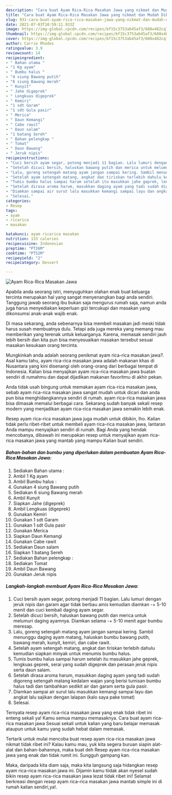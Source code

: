 ```yaml
---
description: "Cara buat Ayam Rica-Rica Masakan Jawa yang nikmat dan Mudah Dibuat"
title: "Cara buat Ayam Rica-Rica Masakan Jawa yang nikmat dan Mudah Dibuat"
slug: 931-cara-buat-ayam-rica-rica-masakan-jawa-yang-nikmat-dan-mudah-dibuat
date: 2021-07-03T10:59:11.933Z
image: https://img-global.cpcdn.com/recipes/bf15c3753ab45af3/680x482cq70/ayam-rica-rica-masakan-jawa-foto-resep-utama.jpg
thumbnail: https://img-global.cpcdn.com/recipes/bf15c3753ab45af3/680x482cq70/ayam-rica-rica-masakan-jawa-foto-resep-utama.jpg
cover: https://img-global.cpcdn.com/recipes/bf15c3753ab45af3/680x482cq70/ayam-rica-rica-masakan-jawa-foto-resep-utama.jpg
author: Carrie Rhodes
ratingvalue: 3.9
reviewcount: 14
recipeingredient:
- " Bahan utama "
- "1 Kg ayam"
- " Bumbu halus "
- "4 siung Bawang putih"
- "6 siung Bawang merah"
- " Kunyit"
- " Jahe digeprek"
- " Lengkuas digeprek"
- " Kemiri"
- "1 sdt Garam"
- "1 sdt Gula pasir"
- " Merica"
- " Daun Kemangi"
- " Cabe rawit"
- " Daun salam"
- "1 batang Sereh"
- " Bahan pelengkap "
- " Tomat"
- " Daun Bawang"
- " Jeruk nipis"
recipeinstructions:
- "Cuci bersih ayam segar, potong menjadi 11 bagian. Lalu lumuri dengan jeruk nipis dan garam agar tidak berbau amis kemudian diamkan -+ 5-10 menit dan cuci kembali daging ayam segar."
- "Setelah dicuci bersih, haluskan bawang putih dan merica untuk melumuri daging ayamnya. Diamkan selama -+ 5-10 menit agar bumbu meresap."
- "Lalu, goreng setengah matang ayam jangan sampai kering. Sambil menunggu daging ayam matang, haluskan bumbu bawang putih, bawang merah, kunyit, kemiri, dan cabe rawit."
- "Setelah ayam setengah matang, angkat dan tiriskan terlebih dahulu kemudian siapkan minyak untuk menumis bumbu halus."
- "Tumis bumbu halus sampai harum setelah itu masukkan jahe geprek, lengkuas geprek, serai yang sudah digeprek dan perasan jeruk nipis serta daun salam."
- "Setelah dirasa aroma harum, masukkan daging ayam yang tadi sudah digoreng setengah matang kedalam wajan yang berisi tumisan bumbu halus tadi dan tambahkan sedikit air dan garam serta gula pasir."
- "Diamkan sampai air surut lalu masukkan kemangi sampai layu dan angkat lalu sajikan dengan lalapan (kalo saya pake tomat)"
- "Selesai."
categories:
- Resep
tags:
- ayam
- ricarica
- masakan

katakunci: ayam ricarica masakan 
nutrition: 133 calories
recipecuisine: Indonesian
preptime: "PT26M"
cooktime: "PT52M"
recipeyield: "2"
recipecategory: Dessert

---
```



![Ayam Rica-Rica Masakan Jawa](https://img-global.cpcdn.com/recipes/bf15c3753ab45af3/680x482cq70/ayam-rica-rica-masakan-jawa-foto-resep-utama.jpg)

Apabila anda seorang istri, menyuguhkan olahan enak buat keluarga tercinta merupakan hal yang sangat menyenangkan bagi anda sendiri. Tanggung jawab seorang ibu bukan saja mengurus rumah saja, namun anda juga harus menyediakan keperluan gizi tercukupi dan masakan yang dikonsumsi anak-anak wajib enak.

Di masa  sekarang, anda sebenarnya bisa membeli masakan jadi meski tidak harus susah membuatnya dulu. Tetapi ada juga mereka yang memang mau memberikan yang terenak untuk keluarganya. Karena, memasak sendiri jauh lebih bersih dan kita pun bisa menyesuaikan masakan tersebut sesuai masakan kesukaan orang tercinta. 



Mungkinkah anda adalah seorang penikmat ayam rica-rica masakan jawa?. Asal kamu tahu, ayam rica-rica masakan jawa adalah makanan khas di Nusantara yang kini disenangi oleh orang-orang dari berbagai tempat di Indonesia. Kalian bisa menyajikan ayam rica-rica masakan jawa buatan sendiri di rumahmu dan dapat dijadikan makanan favoritmu di akhir pekan.

Anda tidak usah bingung untuk memakan ayam rica-rica masakan jawa, sebab ayam rica-rica masakan jawa sangat mudah untuk dicari dan anda pun bisa menghidangkannya sendiri di rumah. ayam rica-rica masakan jawa bisa dimasak memalui berbagai cara. Sekarang sudah banyak sekali resep modern yang menjadikan ayam rica-rica masakan jawa semakin lebih enak.

Resep ayam rica-rica masakan jawa juga mudah untuk dibikin, lho. Kalian tidak perlu ribet-ribet untuk membeli ayam rica-rica masakan jawa, lantaran Anda mampu menyajikan sendiri di rumah. Bagi Anda yang hendak mencobanya, dibawah ini merupakan resep untuk menyajikan ayam rica-rica masakan jawa yang mantab yang mampu Kalian buat sendiri.

<!--inarticleads1-->

##### Bahan-bahan dan bumbu yang diperlukan dalam pembuatan Ayam Rica-Rica Masakan Jawa:

1. Sediakan  Bahan utama :
1. Ambil 1 Kg ayam
1. Ambil  Bumbu halus :
1. Gunakan 4 siung Bawang putih
1. Sediakan 6 siung Bawang merah
1. Ambil  Kunyit
1. Siapkan  Jahe (digeprek)
1. Ambil  Lengkuas (digeprek)
1. Gunakan  Kemiri
1. Gunakan 1 sdt Garam
1. Gunakan 1 sdt Gula pasir
1. Gunakan  Merica
1. Siapkan  Daun Kemangi
1. Gunakan  Cabe rawit
1. Sediakan  Daun salam
1. Siapkan 1 batang Sereh
1. Sediakan  Bahan pelengkap :
1. Sediakan  Tomat
1. Ambil  Daun Bawang
1. Gunakan  Jeruk nipis




<!--inarticleads2-->

##### Langkah-langkah membuat Ayam Rica-Rica Masakan Jawa:

1. Cuci bersih ayam segar, potong menjadi 11 bagian. Lalu lumuri dengan jeruk nipis dan garam agar tidak berbau amis kemudian diamkan -+ 5-10 menit dan cuci kembali daging ayam segar.
1. Setelah dicuci bersih, haluskan bawang putih dan merica untuk melumuri daging ayamnya. Diamkan selama -+ 5-10 menit agar bumbu meresap.
1. Lalu, goreng setengah matang ayam jangan sampai kering. Sambil menunggu daging ayam matang, haluskan bumbu bawang putih, bawang merah, kunyit, kemiri, dan cabe rawit.
1. Setelah ayam setengah matang, angkat dan tiriskan terlebih dahulu kemudian siapkan minyak untuk menumis bumbu halus.
1. Tumis bumbu halus sampai harum setelah itu masukkan jahe geprek, lengkuas geprek, serai yang sudah digeprek dan perasan jeruk nipis serta daun salam.
1. Setelah dirasa aroma harum, masukkan daging ayam yang tadi sudah digoreng setengah matang kedalam wajan yang berisi tumisan bumbu halus tadi dan tambahkan sedikit air dan garam serta gula pasir.
1. Diamkan sampai air surut lalu masukkan kemangi sampai layu dan angkat lalu sajikan dengan lalapan (kalo saya pake tomat)
1. Selesai.




Ternyata resep ayam rica-rica masakan jawa yang enak tidak ribet ini enteng sekali ya! Kamu semua mampu memasaknya. Cara buat ayam rica-rica masakan jawa Sesuai sekali untuk kalian yang baru belajar memasak ataupun untuk kamu yang sudah hebat dalam memasak.

Tertarik untuk mulai mencoba buat resep ayam rica-rica masakan jawa nikmat tidak ribet ini? Kalau kamu mau, yuk kita segera buruan siapin alat-alat dan bahan-bahannya, maka buat deh Resep ayam rica-rica masakan jawa yang enak dan tidak rumit ini. Sungguh gampang kan. 

Maka, daripada kita diam saja, maka kita langsung saja hidangkan resep ayam rica-rica masakan jawa ini. Dijamin kamu tiidak akan nyesel sudah bikin resep ayam rica-rica masakan jawa lezat tidak ribet ini! Selamat berkreasi dengan resep ayam rica-rica masakan jawa mantab simple ini di rumah kalian sendiri,ya!.


